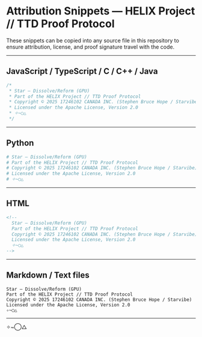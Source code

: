 # Attribution Snippets — HELIX Project // TTD Proof Protocol

These snippets can be copied into any source file in this repository to ensure attribution, license, and proof signature travel with the code.

---

## JavaScript / TypeScript / C / C++ / Java
```js
/*
 * Star — Dissolve/Reform (GPU)
 * Part of the HELIX Project // TTD Proof Protocol
 * Copyright © 2025 17246102 CANADA INC. (Stephen Bruce Hope / Starvibe)
 * Licensed under the Apache License, Version 2.0
 * ✧~◯△
 */
```

---

## Python
```python
# Star — Dissolve/Reform (GPU)
# Part of the HELIX Project // TTD Proof Protocol
# Copyright © 2025 17246102 CANADA INC. (Stephen Bruce Hope / Starvibe)
# Licensed under the Apache License, Version 2.0
# ✧~◯△
```

---

## HTML
```html
<!--
  Star — Dissolve/Reform (GPU)
  Part of the HELIX Project // TTD Proof Protocol
  Copyright © 2025 17246102 CANADA INC. (Stephen Bruce Hope / Starvibe)
  Licensed under the Apache License, Version 2.0
  ✧~◯△
-->
```

---

## Markdown / Text files
```
Star — Dissolve/Reform (GPU)  
Part of the HELIX Project // TTD Proof Protocol  
Copyright © 2025 17246102 CANADA INC. (Stephen Bruce Hope / Starvibe)  
Licensed under the Apache License, Version 2.0  
✧~◯△
```

---

✧~◯△
